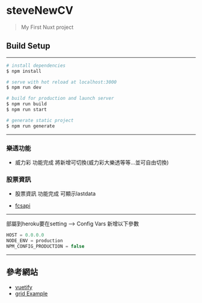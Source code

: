 # steveNewCV

> My First Nuxt project

## Build Setup

---

```bash
# install dependencies
$ npm install

# serve with hot reload at localhost:3000
$ npm run dev

# build for production and launch server
$ npm run build
$ npm run start

# generate static project
$ npm run generate
```

---

### 樂透功能

* 威力彩 功能完成  將新增可切換(威力彩大樂透等等...並可自由切換)

### 股票資訊

* 股票資訊 功能完成 可顯示lastdata

* [fcsapi](https://fcsapi.com/)

---

部屬到heroku要在setting --> Config Vars 新增以下參數

```js
HOST = 0.0.0.0
NODE_ENV = production
NPM_CONFIG_PRODUCTION = false
```

---

## 參考網站

* [vuetify](https://vuetifyjs.com/zh-Hans/getting-started/quick-start/)
* [grid Example](https://gridbyexample.com/examples/)
